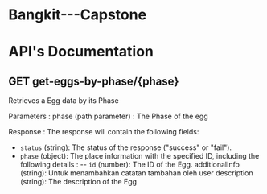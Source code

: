 # Bangkit---Capstone
# API's Documentation
## GET get-eggs-by-phase/{phase}
Retrieves a Egg data by its Phase

Parameters :
phase (path parameter) : The Phase of the egg

Response :
The response will contain the following fields:
- `status` (string): The status of the response ("success" or "fail").
- `phase` (object): The place information with the specified ID, including the following details :
-- `id` (number): The ID of the Egg.
additionalInfo (string): Untuk menambahkan catatan tambahan oleh user
description (string): The description of the Egg

